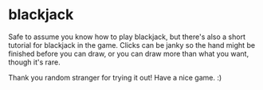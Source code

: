 # blackjack

Safe to assume you know how to play blackjack, but there's also a short tutorial for blackjack in the game.
Clicks can be janky so the hand might be finished before you can draw, or you can draw more than what you want, though it's rare.

Thank you random stranger for trying it out! Have a nice game. :)
